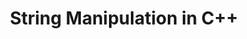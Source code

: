 ---
id: c++-string-manipulation
title: String Manipulation in C++
sidebar_label: String Manipulation in C++
sidebar_position: 2
tags:
  [
    c++,
    c++ programming,
    programming,
    c++ strings,
    string manipulation
    string data type
  ]
description: In this tutorial, we will delve into string manipulation in C++. We'll explore how to perform various operations such as concatenation, substring extraction, and searching within strings. By understanding the techniques for manipulating strings, you'll be able to handle textual data effectively in your C++ programs, enabling you to develop more versatile and robust applications.
---